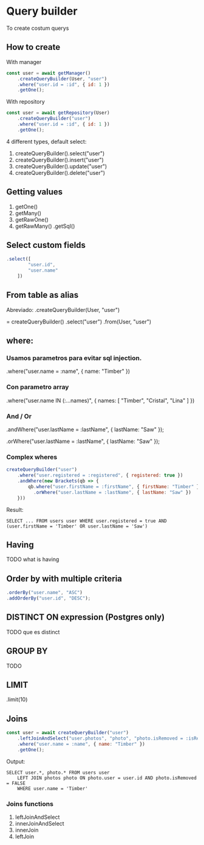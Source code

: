 # Query builder

To create costum querys

## How to create

With manager
```javascript
const user = await getManager()
    .createQueryBuilder(User, "user")
    .where("user.id = :id", { id: 1 })
    .getOne();
```
With repository
```javascript
const user = await getRepository(User)
    .createQueryBuilder("user")
    .where("user.id = :id", { id: 1 })
    .getOne();
```

4 different types, default select:

1. createQueryBuilder().select("user")
2. createQueryBuilder().insert("user")
3. createQueryBuilder().update("user")
4. createQueryBuilder().delete("user")

## Getting values

1. getOne()
2. getMany()
3. getRawOne()
4. getRawMany()
.getSql()

## Select custom fields
```javascript
.select([
        "user.id",
        "user.name"
    ])
```
    
## From table as alias

Abreviado: .createQueryBuilder(User, "user")

= createQueryBuilder()
      .select("user")
      .from(User, "user")

## where:

### Usamos parametros para evitar sql injection.

.where("user.name = :name", { name: "Timber" })

### Con parametro array

.where("user.name IN (:...names)", { names: [ "Timber", "Cristal", "Lina" ] })

### And / Or

.andWhere("user.lastName = :lastName", { lastName: "Saw" });

.orWhere("user.lastName = :lastName", { lastName: "Saw" });

### Complex wheres

```javascript
createQueryBuilder("user")
    .where("user.registered = :registered", { registered: true })
    .andWhere(new Brackets(qb => {
        qb.where("user.firstName = :firstName", { firstName: "Timber" })
          .orWhere("user.lastName = :lastName", { lastName: "Saw" })
    }))
```
Result:  
```
SELECT ... FROM users user WHERE user.registered = true AND (user.firstName = 'Timber' OR user.lastName = 'Saw')
```

## Having

TODO what is having

## Order by with multiple criteria

```javascript
.orderBy("user.name", "ASC")
.addOrderBy("user.id", "DESC");
```

## DISTINCT ON expression (Postgres only)

TODO que es distinct

## GROUP BY

TODO

## LIMIT

.limit(10)

## Joins

```javascript
const user = await createQueryBuilder("user")
    .leftJoinAndSelect("user.photos", "photo", "photo.isRemoved = :isRemoved", { isRemoved: false })
    .where("user.name = :name", { name: "Timber" })
    .getOne();
```
Output:
```
SELECT user.*, photo.* FROM users user
    LEFT JOIN photos photo ON photo.user = user.id AND photo.isRemoved = FALSE
    WHERE user.name = 'Timber'
```

### Joins functions

1. leftJoinAndSelect
2. innerJoinAndSelect
3. innerJoin
4. leftJoin
